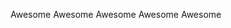 <stellar-tag size="tiny" pill>Awesome</stellar-tag>
<stellar-tag size="small" pill>Awesome</stellar-tag>
<stellar-tag pill>Awesome</stellar-tag>
<stellar-tag size="medium" pill>Awesome</stellar-tag>
<stellar-tag size="large" pill>Awesome</stellar-tag>
